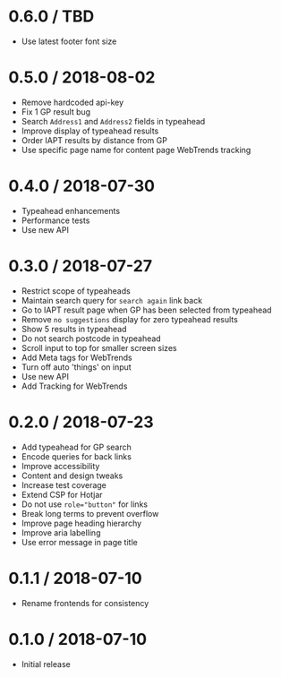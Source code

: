 0.6.0 / TBD
==================
- Use latest footer font size

0.5.0 / 2018-08-02
==================
- Remove hardcoded api-key
- Fix 1 GP result bug
- Search `Address1` and `Address2` fields in typeahead
- Improve display of typeahead results
- Order IAPT results by distance from GP
- Use specific page name for content page WebTrends tracking

0.4.0 / 2018-07-30
==================
- Typeahead enhancements
- Performance tests
- Use new API

0.3.0 / 2018-07-27
==================
- Restrict scope of typeaheads
- Maintain search query for `search again` link back
- Go to IAPT result page when GP has been selected from typeahead
- Remove `no suggestions` display for zero typeahead results
- Show 5 results in typeahead
- Do not search postcode in typeahead
- Scroll input to top for smaller screen sizes
- Add Meta tags for WebTrends
- Turn off auto 'things' on input
- Use new API
- Add Tracking for WebTrends

0.2.0 / 2018-07-23
==================
- Add typeahead for GP search
- Encode queries for back links
- Improve accessibility
- Content and design tweaks
- Increase test coverage
- Extend CSP for Hotjar
- Do not use `role="button"` for links
- Break long terms to prevent overflow
- Improve page heading hierarchy
- Improve aria labelling
- Use error message in page title

0.1.1 / 2018-07-10
==================
- Rename frontends for consistency

0.1.0 / 2018-07-10
==================
- Initial release
